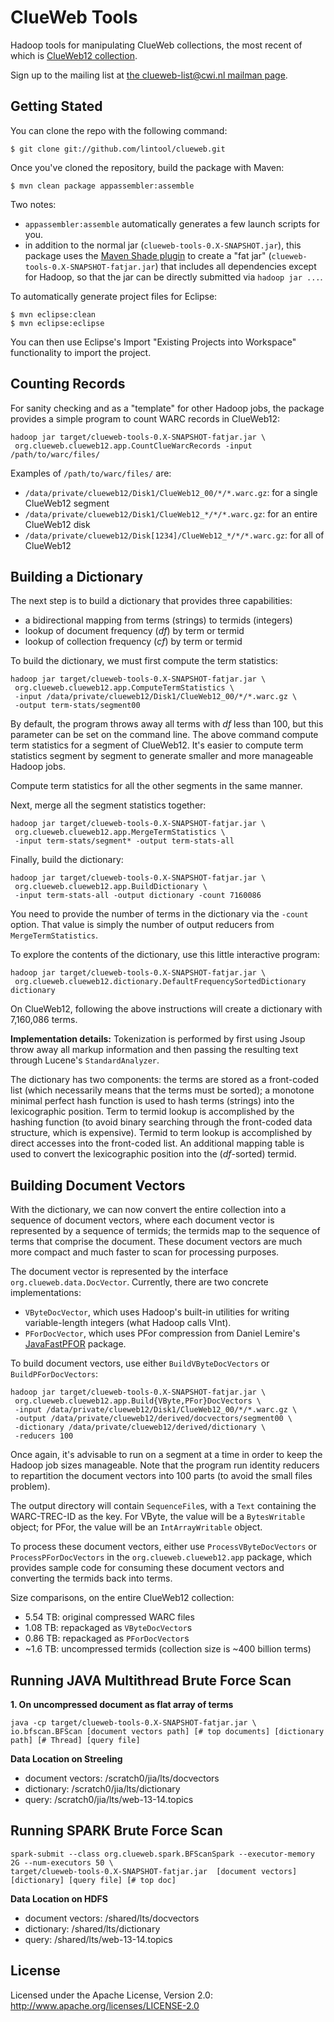 ClueWeb Tools
=============

Hadoop tools for manipulating ClueWeb collections, the most recent of which is [ClueWeb12 collection](http://lemurproject.org/clueweb12/).

Sign up to the mailing list at [the clueweb-list@cwi.nl mailman page](https://lists.cwi.nl/mailman/listinfo/clueweb-list).

Getting Stated
--------------

You can clone the repo with the following command:

```
$ git clone git://github.com/lintool/clueweb.git
``` 

Once you've cloned the repository, build the package with Maven:

```
$ mvn clean package appassembler:assemble
```

Two notes:

+ `appassembler:assemble` automatically generates a few launch scripts for you.
+ in addition to the normal jar (`clueweb-tools-0.X-SNAPSHOT.jar`), this package uses the [Maven Shade plugin](http://maven.apache.org/plugins/maven-shade-plugin/) to create a "fat jar" (`clueweb-tools-0.X-SNAPSHOT-fatjar.jar`) that includes all dependencies except for Hadoop, so that the jar can be directly submitted via `hadoop jar ...`.

To automatically generate project files for Eclipse:

```
$ mvn eclipse:clean
$ mvn eclipse:eclipse
```

You can then use Eclipse's Import "Existing Projects into Workspace" functionality to import the project.

Counting Records
----------------

For sanity checking and as a "template" for other Hadoop jobs, the package provides a simple program to count WARC records in ClueWeb12:

```
hadoop jar target/clueweb-tools-0.X-SNAPSHOT-fatjar.jar \
 org.clueweb.clueweb12.app.CountClueWarcRecords -input /path/to/warc/files/
```

Examples of `/path/to/warc/files/` are:

+ `/data/private/clueweb12/Disk1/ClueWeb12_00/*/*.warc.gz`: for a single ClueWeb12 segment
+ `/data/private/clueweb12/Disk1/ClueWeb12_*/*/*.warc.gz`: for an entire ClueWeb12 disk
+ `/data/private/clueweb12/Disk[1234]/ClueWeb12_*/*/*.warc.gz`: for all of ClueWeb12

Building a Dictionary
---------------------

The next step is to build a dictionary that provides three capabilities:

+ a bidirectional mapping from terms (strings) to termids (integers)
+ lookup of document frequency (*df*) by term or termid
+ lookup of collection frequency (*cf*) by term or termid

To build the dictionary, we must first compute the term statistics:

```
hadoop jar target/clueweb-tools-0.X-SNAPSHOT-fatjar.jar \
 org.clueweb.clueweb12.app.ComputeTermStatistics \
 -input /data/private/clueweb12/Disk1/ClueWeb12_00/*/*.warc.gz \
 -output term-stats/segment00
```

By default, the program throws away all terms with *df* less than 100, but this parameter can be set on the command line. The above command compute term statistics for a segment of ClueWeb12. It's easier to compute term statistics segment by segment to generate smaller and more manageable Hadoop jobs.

Compute term statistics for all the other segments in the same manner.

Next, merge all the segment statistics together:

```
hadoop jar target/clueweb-tools-0.X-SNAPSHOT-fatjar.jar \
 org.clueweb.clueweb12.app.MergeTermStatistics \
 -input term-stats/segment* -output term-stats-all
```

Finally, build the dictionary:

```
hadoop jar target/clueweb-tools-0.X-SNAPSHOT-fatjar.jar \
 org.clueweb.clueweb12.app.BuildDictionary \
 -input term-stats-all -output dictionary -count 7160086
```

You need to provide the number of terms in the dictionary via the `-count` option. That value is simply the number of output reducers from `MergeTermStatistics`.

To explore the contents of the dictionary, use this little interactive program:

```
hadoop jar target/clueweb-tools-0.X-SNAPSHOT-fatjar.jar \
 org.clueweb.clueweb12.dictionary.DefaultFrequencySortedDictionary dictionary
```

On ClueWeb12, following the above instructions will create a dictionary with 7,160,086 terms.


**Implementation details:** Tokenization is performed by first using Jsoup throw away all markup information and then passing the resulting text through Lucene's `StandardAnalyzer`.

The dictionary has two components: the terms are stored as a front-coded list (which necessarily means that the terms must be sorted); a monotone minimal perfect hash function is used to hash terms (strings) into the lexicographic position. Term to termid lookup is accomplished by the hashing function (to avoid binary searching through the front-coded data structure, which is expensive). Termid to term lookup is accomplished by direct accesses into the front-coded list. An additional mapping table is used to convert the lexicographic position into the (*df*-sorted) termid. 

Building Document Vectors
-------------------------

With the dictionary, we can now convert the entire collection into a sequence of document vectors, where each document vector is represented by a sequence of termids; the termids map to the sequence of terms that comprise the document. These document vectors are much more compact and much faster to scan for processing purposes.

The document vector is represented by the interface `org.clueweb.data.DocVector`. Currently, there are two concrete implementations:

+ `VByteDocVector`, which uses Hadoop's built-in utilities for writing variable-length integers (what Hadoop calls VInt).
+ `PForDocVector`, which uses PFor compression from Daniel Lemire's [JavaFastPFOR](https://github.com/lemire/JavaFastPFOR/) package.

To build document vectors, use either `BuildVByteDocVectors` or `BuildPForDocVectors`:

```
hadoop jar target/clueweb-tools-0.X-SNAPSHOT-fatjar.jar \
 org.clueweb.clueweb12.app.Build{VByte,PFor}DocVectors \
 -input /data/private/clueweb12/Disk1/ClueWeb12_00/*/*.warc.gz \
 -output /data/private/clueweb12/derived/docvectors/segment00 \
 -dictionary /data/private/clueweb12/derived/dictionary \
 -reducers 100
```

Once again, it's advisable to run on a segment at a time in order to keep the Hadoop job sizes manageable. Note that the program run identity reducers to repartition the document vectors into 100 parts (to avoid the small files problem).

The output directory will contain `SequenceFile`s, with a `Text` containing the WARC-TREC-ID as the key. For VByte, the value will be a `BytesWritable` object; for PFor, the value will be an `IntArrayWritable` object.

To process these document vectors, either use `ProcessVByteDocVectors` or `ProcessPForDocVectors` in the `org.clueweb.clueweb12.app` package, which provides sample code for consuming these document vectors and converting the termids back into terms.

Size comparisons, on the entire ClueWeb12 collection:

+ 5.54 TB: original compressed WARC files
+ 1.08 TB: repackaged as `VByteDocVector`s
+ 0.86 TB: repackaged as `PForDocVector`s
+ ~1.6 TB: uncompressed termids (collection size is ~400 billion terms)

Running JAVA Multithread Brute Force Scan
------------------------------------------
**1. On uncompressed document as flat array of terms** 
```
java -cp target/clueweb-tools-0.X-SNAPSHOT-fatjar.jar \
io.bfscan.BFScan [document vectors path] [# top documents] [dictionary path] [# Thread] [query file]
```
**Data Location on Streeling**

+ document vectors: /scratch0/jia/lts/docvectors
+ dictionary: /scratch0/jia/lts/dictionary
+ query: /scratch0/jia/lts/web-13-14.topics

Running SPARK Brute Force Scan
------------------------------------------
```
spark-submit --class org.clueweb.spark.BFScanSpark --executor-memory 2G --num-executors 50 \ 
target/clueweb-tools-0.X-SNAPSHOT-fatjar.jar  [document vectors] [dictionary] [query file] [# top doc]
```

**Data Location on HDFS**
+ document vectors: /shared/lts/docvectors
+ dictionary: /shared/lts/dictionary
+ query: /shared/lts/web-13-14.topics

License
-------

Licensed under the Apache License, Version 2.0: http://www.apache.org/licenses/LICENSE-2.0
